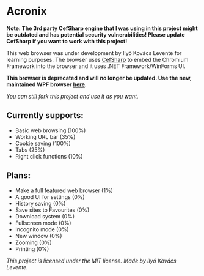 # Acronix

**Note: The 3rd party CefSharp engine that I was using in this project might be outdated and has potential security vulnerabilities! Please update CefSharp if you want to work with this project!**

This web browser was under development by Ilyó Kovács Levente for learning purposes. The browser uses [CefSharp](http://https://github.com/cefsharp/CefSharp/ "CefSharp") to embed the Chromium Framework into the browser and it uses .NET Framework/WinForms UI.

**This browser is deprecated and will no longer be updated. Use the new, maintained WPF browser [here](https://github.com/iklevente/Sharpy "here").**

*You can still fork this project and use it as you want.*

## Currently supports:
- Basic web browsing (100%)
- Working URL bar (35%)
- Cookie saving (100%)
- Tabs (25%)
- Right click functions (10%)

## Plans:
- Make a full featured web browser (1%)
- A good UI for settings (0%)
- History saving (0%)
- Save sites to Favourites (0%)
- Download system (0%)
- Fullscreen mode (0%)
- Incognito mode (0%)
- New window (0%)
- Zooming (0%)
- Printing (0%)


*This project is licensed under the MIT license. Made by Ilyó Kovács Levente.*
